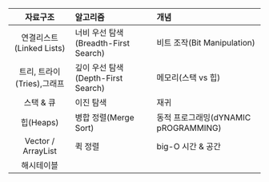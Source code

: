 |          자료구조          | 알고리즘                             | 개념                                 |
| :------------------------: | :----------------------------------- | :----------------------------------- |
|  연결리스트(Linked Lists)  | 너비 우선 탐색(Breadth-First Search) | 비트 조작(Bit Manipulation)          |
| 트리, 트라이(Tries),그래프 | 깊이 우선 탐색(Depth-First Search)   | 메모리(스택 vs 힙)                   |
|         스택 & 큐          | 이진 탐색                            | 재귀                                 |
|         힙(Heaps)          | 병합 정렬(Merge Sort)                | 동적 프로그래밍(dYNAMIC pROGRAMMING) |
|     Vector / ArrayList     | 퀵 정렬                              | big-O 시간 & 공간                    |
|         해시테이블         |                                      |                                      |
